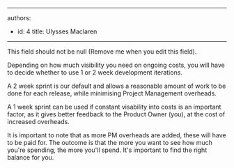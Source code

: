 

---
authors:
  - id: 4
    title: Ulysses Maclaren
---




<span class='intro'> This field should not be null (Remove me when you edit this field). </span>

<p>​Depending on how much visibility you need on ongoing costs, you will have to decide whether to use 1 or 2 week development iterations.</p>
<p>A 2 week sprint is our default and allows a reasonable amount of work to be done for each release, while minimising Project Management overheads. </p>
<p>A 1 week sprint can be used if constant visability into costs is an important factor, as it gives better feedback to the Product Owner (you), at the cost of increased overheads.</p>
<p>It is important to note that as more PM overheads are added, these will have to be paid for. The outcome is that the more you want to see how much you're spending, the more you'll spend. It's important to find the right balance for you.</p>


